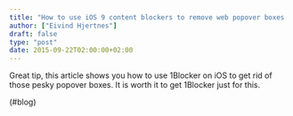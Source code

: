 ```yaml
---
title: "How to use iOS 9 content blockers to remove web popover boxes | Macworld"
author: ["Eivind Hjertnes"]
draft: false
type: "post"
date: 2015-09-22T02:00:00+02:00
---
```


Great tip, this article shows you how to use 1Blocker on iOS to get rid
of those pesky popover boxes. It is worth it to get 1Blocker just for
this.

(#blog)
